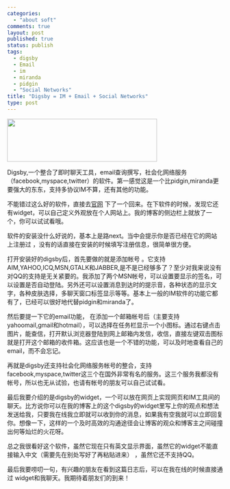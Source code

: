```yaml
--- 
categories: 
  - "about soft"
comments: true
layout: post
published: true
status: publish
tags: 
  - digsby
  - Email
  - im
  - miranda
  - pidgin
  - "Social Networks"
title: "Digsby = IM + Email + Social Networks"
type: post
---
```

<img src="http://img.digsby.com/logos/digsby_with_text_350x100.png" align="middle" height="100" width="350">

Digsby,一个整合了即时聊天工具，email查询撰写，社会化网络服务（facebook,myspace,twitter）的软件。第一感觉这是一个比pidgin,miranda更要强大的东东，支持多协议IM不算，还有其他的功能。

不能错过这么好的软件，直接去<a href="http://www.digsby.com/">官网</a> 下了一个回来。在下软件的时候，发现它还有widget，可以自己定义外观放在个人网站上。我的博客的侧边栏上就放了一个，你可以试试看哦。

软件的安装没什么好说的，基本上是路next。当中会提示你是否已经在它的网站上注册过 ，没有的话直接在安装的时候填写注册信息，很简单很方便。

打开安装好的digsby后，首先要做的就是添加帐号 。它支持AIM,YAHOO,ICQ,MSN,GTALK和JABBER,是不是已经够多了？至少对我来说没有对QQ的支持是无关紧要的。我添加了两个MSN帐号，可以设置要显示的签名，可以设置是否自动登陆。另外还可以设置消息到达时的提示音，各种状态的显示文字，各种皮肤选择，多聊天窗口标签显示等等。基本上一般的IM软件的功能它都有了，已经可以很好地代替pidgin和miranda了。

然后要提一下它的email功能， 在添加一个邮箱帐号后（主要支持yahoomail,gmail和hotmail），可以选择在任务栏显示一个小图标。通过右键点击图片，能查信，打开默认浏览器登陆到网上邮箱内发信，收信，直接左键双击图标就是打开这个邮箱的收件箱。这应该也是一个不错的功能，可以及时地查看自己的email，而不会忘记。

再就是digsby还支持社会化网络服务帐号的整合，支持facebook,myspace,twitter这三个在国外非常有名的服务。这三个服务我都没有帐号，所以也无从试验，也请有帐号的朋友可以自己试试看。

最后我要介绍的是digsby的widget，一个可以放在网页上实现网页和IM工具间的聊天。比方说你可以在我的博客上的这个digsby的widget里写上你的观点和想法发送给我，只要我在线我立即就可以收到你的消息，如果我有空我就可以立即回复你。想像一下，这样的一个及时高效的沟通途径会让博客的观众和博客主之间碰撞出何等灿烂的火花呀。

总之我很看好这个软件，虽然它现在只有英文显示界面，虽然它的widget不能直接输入中文（需要先在别处写好了再粘贴进来） ，虽然它还不支持QQ。

最后我要唠叨一句，有兴趣的朋友在看到这篇日志后，可以在我在线的时候直接通过 widget和我聊天。我期待着朋友们的到来！
